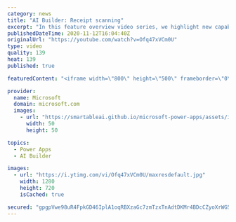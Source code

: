 ```yaml
---
category: news
title: "AI Builder: Receipt scanning"
excerpt: "In this feature overview video series, we highlight new capabilities included in the latest update to AI Builder.  Receipt scanning is a new AI Builder feature that processes receipts to identify and extract information. The AI model identifies receipt data, merchant information, total price, and taxes"
publishedDateTime: 2020-11-12T16:04:40Z
originalUrl: "https://youtube.com/watch?v=Ofq47xVCm0U"
type: video
quality: 139
heat: 139
published: true

featuredContent: "<iframe width=\"800\" height=\"500\" frameborder=\"0\" src=\"https://www.youtube.com/embed/Ofq47xVCm0U\" allow=\"accelerometer; autoplay; encrypted-media; gyroscope; picture-in-picture\" allowfullscreen></iframe>"

provider:
  name: Microsoft
  domain: microsoft.com
  images:
    - url: "https://smartableai.github.io/microsoft-power-apps/assets/images/organizations/microsoft.com-50x50.jpg"
      width: 50
      height: 50

topics:
  - Power Apps
  - AI Builder

images:
  - url: "https://i.ytimg.com/vi/Ofq47xVCm0U/maxresdefault.jpg"
    width: 1280
    height: 720
    isCached: true

secured: "gpgpVwe98uR4FpkGD46IplA1oqRBXzaGc7zmTzxTnAdtDKMr4BDcCZyoXrWG5fjL5blu7SGiDTPLabOI/+Vcm8Y47iS5/yn/bI0qLKP9O/ssWHbT/+AXwTiCScgievPZRHmsH5dn4DGq7Wj+RI73QNQZ/dPcOEHABz7pK3jhO6Kg0+5ap3enm9jJu7Yu/iec0+m7aesQoN1X4hok+qNBUcHliizrHVBcgd6Ji0XWRYdOxzpueefKON3dqPBXeO0mwR6teTvhuhgk8tIUI62+JADoQwYHf80mY5rme9widPI1AcanT48L56se7Y7m0EIP5hMneuO7vFi0uZfxqlhYhY5fqwZ69r1P5F9a98MkTmcJXVV3FyWQ5OgMPrffGoK/yWENDsEulvcNjFXP7xGk2nZpjZ0ohEXJ0qXpURRwU0Ht2Een5GfzFyFmbNVtcBqU;EuskbXV8+p0kAkRHDccvRA=="
---
```


